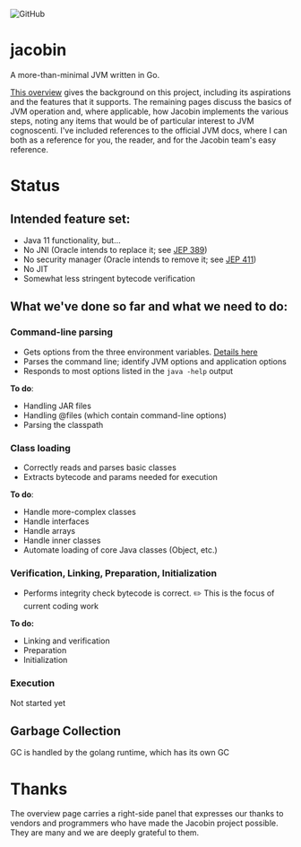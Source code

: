 ![GitHub](https://img.shields.io/github/license/platypusguy/jacobin)

# jacobin

A more-than-minimal JVM written in Go. 

[This overview](https://github.com/platypusguy/jacobin/wiki/Jacobin-Overview) gives the background on this project, including its aspirations and the features that it supports. The remaining pages discuss the basics of JVM operation and, where applicable, how Jacobin implements the various steps, noting any items that would be of particular interest to JVM cognoscenti. I've included references to the official JVM docs, where I can both as a reference for you, the reader, and for the Jacobin team's easy reference. 

# Status
## Intended feature set:
* Java 11 functionality, but...
* No JNI (Oracle intends to replace it; see [JEP 389](https://openjdk.java.net/jeps/389))
* No security manager (Oracle intends to remove it; see [JEP 411](https://openjdk.java.net/jeps/411))
* No JIT
* Somewhat less stringent bytecode verification

## What we've done so far and what we need to do:
### Command-line parsing
* Gets options from the three environment variables. [Details here](https://github.com/platypusguy/jacobin/wiki/Command-line-parameters)
* Parses the command line; identify JVM options and application options
* Responds to most options listed in the `java -help` output

**To do**:
  * Handling JAR files
  * Handling @files (which contain command-line options)
  * Parsing the classpath

### Class loading
* Correctly reads and parses basic classes
* Extracts bytecode and params needed for execution

**To do**:
* Handle more-complex classes
* Handle interfaces
* Handle arrays
* Handle inner classes
* Automate loading of core Java classes (Object, etc.)

### Verification, Linking, Preparation, Initialization
* Performs integrity check bytecode is correct. :pencil2: This is the focus of current coding work

**To do:**
* Linking and verification
* Preparation
* Initialization

### Execution
Not started yet

## Garbage Collection
GC is handled by the golang runtime, which has its own GC

# Thanks
The overview page carries a right-side panel that expresses our thanks to vendors and programmers who have made the Jacobin project possible. They are many and we are deeply grateful to them.
